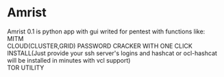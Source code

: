 Amrist
======

Amrist 0.1 is python app with gui writed for pentest with functions like:<br>
MITM<br>
CLOUD(CLUSTER,GRID) PASSWORD CRACKER WITH ONE CLICK INSTALL(Just provide your ssh server's logins and hashcat or ocl-hashcat will be installed in minutes with vcl support)<br>
TOR UTILITY <br>
